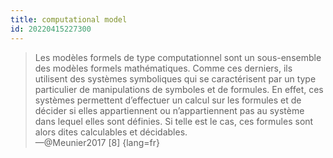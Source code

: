 ```yaml
---
title: computational model
id: 20220415227300
---
```



> Les modèles formels de type computationnel sont un sous-ensemble des modèles formels mathématiques. Comme ces derniers, ils utilisent des systèmes symboliques qui se caractérisent par un type particulier de manipulations de symboles et de formules. En effet, ces systèmes permettent d’effectuer un calcul sur les formules et de décider si elles appartiennent ou n’appartiennent pas au système dans lequel elles sont définies. Si telle est le cas, ces formules sont alors dites calculables et décidables.  
—@Meunier2017 [8]
{lang=fr}

